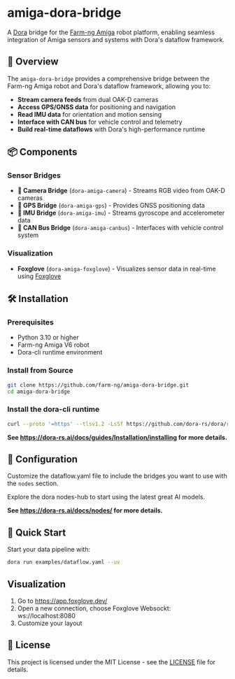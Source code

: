 # amiga-dora-bridge

A [Dora](https://github.com/dora-rs/dora) bridge for the [Farm-ng Amiga](https://farm-ng.com/) robot platform, enabling seamless integration of Amiga sensors and systems with Dora's dataflow framework.

## 🚀 Overview

The `amiga-dora-bridge` provides a comprehensive bridge between the Farm-ng Amiga robot and Dora's dataflow framework, allowing you to:

- **Stream camera feeds** from dual OAK-D cameras
- **Access GPS/GNSS data** for positioning and navigation
- **Read IMU data** for orientation and motion sensing
- **Interface with CAN bus** for vehicle control and telemetry
- **Build real-time dataflows** with Dora's high-performance runtime

## 📦 Components

### Sensor Bridges
- **🎥 Camera Bridge** (`dora-amiga-camera`) - Streams RGB video from OAK-D cameras
- **📍 GPS Bridge** (`dora-amiga-gps`) - Provides GNSS positioning data
- **🧭 IMU Bridge** (`dora-amiga-imu`) - Streams gyroscope and accelerometer data
- **🚗 CAN Bus Bridge** (`dora-amiga-canbus`) - Interfaces with vehicle control system

### Visualization

- **Foxglove** (`dora-amiga-foxglove`) - Visualizes sensor data in real-time using [Foxglove](https://foxglove.dev/)

## 🛠️ Installation

### Prerequisites
- Python 3.10 or higher
- Farm-ng Amiga V6 robot
- Dora-cli runtime environment

### Install from Source
```bash
git clone https://github.com/farm-ng/amiga-dora-bridge.git
cd amiga-dora-bridge
```

### Install the dora-cli runtime

```bash
curl --proto '=https' --tlsv1.2 -LsSf https://github.com/dora-rs/dora/releases/latest/download/dora-cli-installer.sh | sh
```

**See https://dora-rs.ai/docs/guides/Installation/installing for more details.**

## 🔧 Configuration

Customize the dataflow.yaml file to include the bridges you want to use
with the `nodes` section.

Explore the dora nodes-hub to start using the latest great AI models.

**See https://dora-rs.ai/docs/nodes/ for more details.**

## 🚀 Quick Start

Start your data pipeline with:

```bash
dora run examples/dataflow.yaml --uv
```

## Visualization

1. Go to https://app.foxglove.dev/
2. Open a new connection, choose Foxglove Websockt: ws://localhost:8080
3. Customize your layout

## 📝 License

This project is licensed under the MIT License - see the [LICENSE](LICENSE) file for details.

